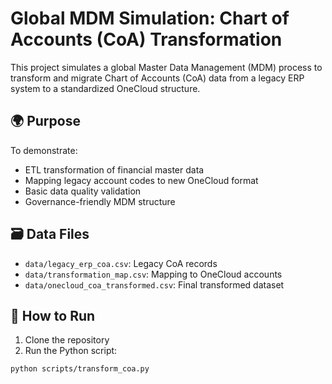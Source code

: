 # Global MDM Simulation: Chart of Accounts (CoA) Transformation

This project simulates a global Master Data Management (MDM) process to transform and migrate Chart of Accounts (CoA) data from a legacy ERP system to a standardized OneCloud structure.

## 🌍 Purpose

To demonstrate:

- ETL transformation of financial master data
- Mapping legacy account codes to new OneCloud format
- Basic data quality validation
- Governance-friendly MDM structure

## 🗃️ Data Files

- `data/legacy_erp_coa.csv`: Legacy CoA records
- `data/transformation_map.csv`: Mapping to OneCloud accounts
- `data/onecloud_coa_transformed.csv`: Final transformed dataset

## 🚀 How to Run

1. Clone the repository
2. Run the Python script:

```bash
python scripts/transform_coa.py
